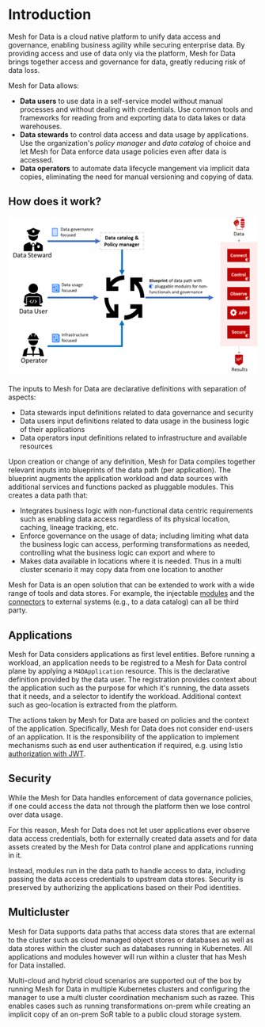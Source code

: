 # Introduction

Mesh for Data is a cloud native platform to unify data access and governance, enabling business agility while securing enterprise data. By providing access and use of data only via the platform, Mesh for Data brings together access and governance for data, greatly reducing risk of data loss. 

Mesh for Data allows:

* **Data users** to use data in a self-service model without manual processes and without dealing with credentials. Use common tools and frameworks for reading from and exporting data to data lakes or data warehouses.
* **Data stewards** to control data access and data usage by applications. Use the organization's _policy manager_ and _data catalog_ of choice and let Mesh for Data enforce data usage policies even after data is accessed.
* **Data operators** to automate data lifecycle mangement via implicit data copies, eliminating the need for manual versioning and copying of data.


## How does it work?

![Concept](../static/general-concept.png)

The inputs to Mesh for Data are declarative definitions with separation of aspects:

- Data stewards input definitions related to data governance and security
- Data users input definitions related to data usage in the business logic of their applications
- Data operators input definitions related to infrastructure and available resources

Upon creation or change of any definition, Mesh for Data compiles together relevant inputs into blueprints of the data path (per application). 
The blueprint augments the application workload and data sources with additional services and functions packed as pluggable modules. This creates a data path that:

- Integrates business logic with non-functional data centric requirements such as enabling data access regardless of its physical location, caching, lineage tracking, etc.
- Enforce governance on the usage of data; including limiting what data the business logic can access, performing transformations as needed, controlling what the business logic can export and where to
- Makes data available in locations where it is needed. Thus in a multi cluster scenario it may copy data from one location to another

Mesh for Data is an open solution that can be extended to work with a wide range of tools and data stores. For example, the injectable [modules](./modules.md) and the [connectors](./connectors.md) to external systems (e.g., to a data catalog) can all be third party.

## Applications

Mesh for Data considers applications as first level entities. Before running a workload, an application needs to be registred to a Mesh for Data control plane by applying a `M4DApplication` resource. This is the declarative definition provided by the data user. The registration provides context about the application such as the purpose for which it's running, the data assets that it needs, and a selector to identify the workload. Additional context such as geo-location is extracted from the platform. 

The actions taken by Mesh for Data are based on policies and the context of the application. Specifically, Mesh for Data does not consider end-users of an application. It is the responsibility of the application to implement mechanisms such as end user authentication if required, e.g. using Istio [authorization with JWT](https://istio.io/docs/tasks/security/authorization/authz-jwt/).

## Security

While the Mesh for Data handles enforcement of data governance policies, if one could access the data not through the platform then we lose control over data usage.

For this reason, Mesh for Data does not let user applications ever observe data access credentials, both for externally created data assets and for data assets created by the Mesh for Data control plane and applications running in it.

Instead, modules run in the data path to handle access to data, including passing the data access credentials to upstream data stores. Security is preserved by authorizing the applications based on their Pod identities.

## Multicluster
Mesh for Data supports data paths that access data stores that are external to the cluster such as cloud managed object stores or databases as well as data stores within the cluster such as databases running in Kubernetes. All applications and modules however will run within a cluster that has Mesh for Data installed.

Multi-cloud and hybrid cloud scenarios are supported out of the box by running Mesh for Data in multiple Kubernetes clusters and configuring the manager to use a multi cluster coordination mechanism such as razee. This enables cases such as running transformations on-prem while creating an implicit copy of an on-prem SoR table to a public cloud storage system.

